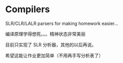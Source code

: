 # Compilers

SLR/CLR/LALR parsers for making homework easier...

编译原理学得想死。。。精神状态非常美丽

目前只实现了 SLR 分析器，其他的以后再说。

希望这能让作业更加简单（不用再手写分析表了）